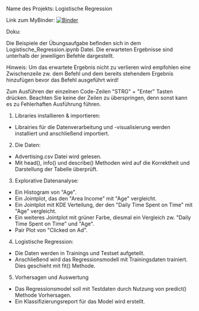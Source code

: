 Name des Projekts:	Logistische Regression

Link zum MyBinder: 	[![Binder](https://mybinder.org/badge_logo.svg)](https://mybinder.org/v2/gh/HuseyinBgn/1LogisticRegression/HEAD)

Doku:	

Die Beispiele der Übungsaufgabe befinden sich in dem Logistische_Regression.ipynb Datei.
Die erwarteten Ergebnisse sind unterhalb der jeweiligen Befehle dargestellt. 

Hinweis: Um das erwartete Ergebnis nicht zu verlieren wird empfohlen eine Zwischenzeile zw. dem Befehl 
und dem bereits stehendem Ergebnis hinzufügen bevor das Befehl ausgeführt wird!

Zum Ausführen der einzelnen Code-Zeilen "STRG" + "Enter" Tasten drücken.
Beachten Sie keine der Zeilen zu überspringen, denn sonst kann es zu Fehlerhaften Ausführung führen.

1. Libraries installieren & importieren: 
- Librairies für die Datenverarbeitung und -visualisierung werden installiert und anschließend importiert.

2. Die Daten:
- Advertising.csv Datei wird gelesen.
- Mit head(), info() und describe() Methoden wird auf die Korrektheit und Darstellung der Tabelle überprüft.

3. Explorative Datenanalyse:
- Ein Histogram von "Age". 
- Ein Jointplot, das den "Area Income" mit "Age" vergleicht.
- Ein Jointplot mit KDE Verteilung, der den "Daily Time Spent on Time" mit "Age" vergleicht.
- Ein weiteres Jointplot mit grüner Farbe, diesmal ein Vergleich zw. "Daily Time Spent on Time" und "Age".
- Pair Plot von "Clicked on Ad".

4. Logistische Regression:
- Die Daten werden in Trainings und Testset aufgeteilt.
- Anschließend wird das Regressionsmodell mit Trainingsdaten trainiert. Dies geschieht mit fit() Methode.

5. Vorhersagen und Auswertung
- Das Regressionsmodel soll mit Testdaten durch Nutzung von predict() Methode Vorhersagen. 
- Ein Klassifizierungsreport für das Model wird erstellt.